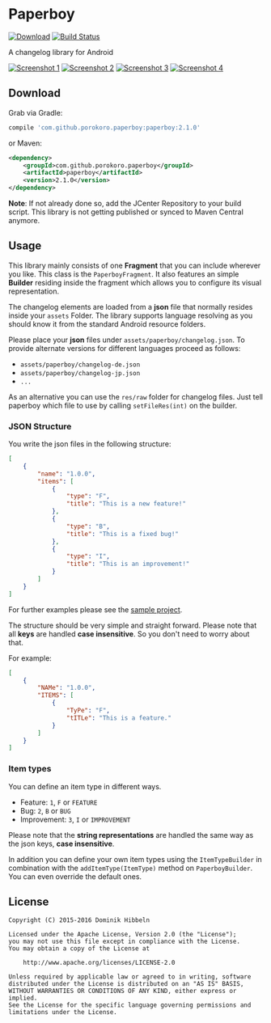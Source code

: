 Paperboy
========

[![Download](https://api.bintray.com/packages/porokoro/maven/paperboy/images/download.svg)](https://bintray.com/porokoro/maven/paperboy/_latestVersion)
[![Build Status](https://travis-ci.org/porokoro/paperboy.svg?branch=develop)](https://travis-ci.org/porokoro/paperboy)

A changelog library for Android

[![Screenshot 1](https://raw.githubusercontent.com/porokoro/paperboy/develop/art/screenshot-1-thumbnail.png)](https://raw.githubusercontent.com/porokoro/paperboy/develop/art/screenshot-1.png)
[![Screenshot 2](https://raw.githubusercontent.com/porokoro/paperboy/develop/art/screenshot-2-thumbnail.png)](https://raw.githubusercontent.com/porokoro/paperboy/develop/art/screenshot-2.png)
[![Screenshot 3](https://raw.githubusercontent.com/porokoro/paperboy/develop/art/screenshot-3-thumbnail.png)](https://raw.githubusercontent.com/porokoro/paperboy/develop/art/screenshot-3.png)
[![Screenshot 4](https://raw.githubusercontent.com/porokoro/paperboy/develop/art/screenshot-4-thumbnail.png)](https://raw.githubusercontent.com/porokoro/paperboy/develop/art/screenshot-4.png)

Download
--------

Grab via Gradle:
```groovy
compile 'com.github.porokoro.paperboy:paperboy:2.1.0'
```
or Maven:
```xml
<dependency>
    <groupId>com.github.porokoro.paperboy</groupId>
    <artifactId>paperboy</artifactId>
    <version>2.1.0</version>
</dependency>
```

**Note**: If not already done so, add the JCenter Repository to your build
script. This library is not getting published or synced to Maven Central
anymore.

Usage
-----

This library mainly consists of one **Fragment** that you can include wherever
you like. This class is the `PaperboyFragment`. It also features an simple
**Builder** residing inside the fragment which allows you to configure its
visual representation.

The changelog elements are loaded from a **json** file that normally resides
inside your `assets` Folder. The library supports language resolving
as you should know it from the standard Android resource folders.

Please place your **json** files under `assets/paperboy/changelog.json`.
To provide alternate versions for different languages proceed as follows:
* `assets/paperboy/changelog-de.json`
* `assets/paperboy/changelog-jp.json`
* `...`

As an alternative you can use the `res/raw` folder for changelog files. Just
tell paperboy which file to use by calling `setFileRes(int)` on the builder.


### JSON Structure ###

You write the json files in the following structure:
```json
[
    {
        "name": "1.0.0",
        "items": [
            {
                "type": "F",
                "title": "This is a new feature!"
            },
            {
                "type": "B",
                "title": "This is a fixed bug!"
            },
            {
                "type": "I",
                "title": "This is an improvement!"
            }
        ]
    }
]
```

For further examples please see the [sample project](https://github.com/porokoro/paperboy/blob/develop/sample/src/main/assets/paperboy/changelog.json).

The structure should be very simple and straight forward. Please note that all
**keys** are handled **case insensitive**. So you don't need to worry about
that.

For example:
```json
[
    {
        "NAMe": "1.0.0",
        "ITEMS": [
            {
                "TyPe": "F",
                "tITLe": "This is a feature."
            }
        ]
    }
]
```

### Item types ###

You can define an item type in different ways.

* Feature: `1`, `F` or `FEATURE`
* Bug: `2`, `B` or `BUG`
* Improvement: `3`, `I` or `IMPROVEMENT`

Please note that the **string representations** are handled the same way as the
json keys, **case insensitive**.

In addition you can define your own item types using the `ItemTypeBuilder` in
combination with the `addItemType(ItemType)` method on `PaperboyBuilder`. You
can even override the default ones.

License
-------

```
Copyright (C) 2015-2016 Dominik Hibbeln

Licensed under the Apache License, Version 2.0 (the "License");
you may not use this file except in compliance with the License.
You may obtain a copy of the License at

    http://www.apache.org/licenses/LICENSE-2.0

Unless required by applicable law or agreed to in writing, software
distributed under the License is distributed on an "AS IS" BASIS,
WITHOUT WARRANTIES OR CONDITIONS OF ANY KIND, either express or implied.
See the License for the specific language governing permissions and
limitations under the License.
```
